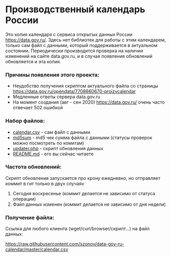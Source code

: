# Производственный календарь России

Это копия календаря с сервиса открытых данных России https://data.gov.ru/.
Здесь нет библиотек для работы с этим календарем, только сам файл с данными, который поддерживается в актуальном состоянии. Периодически производится проверка на наличии изменений на сайте data.gov.ru, и в случае появления обновлений обновляется и эта копия.

### Причины появления этого проекта:
 - Неудобство получения скриптом актуального файла cо страницы https://data.gov.ru/opendata/7708660670-proizvcalendar
 - Медленные ответы сервера data.gov.ru
 - На момент создания (авг - сен 2020) https://data.gov.ru/ очень часто отвечает 502 ошибкой

### Набор файлов:
 - [calendar.csv](calendar.csv) - сам файл с данными
 - [md5sum](md5sum) - md5 чек сумма файла с данными (статусы проверок можно посмотреть по комитам)
 - [updater.php](updater.php) - скрипт обновления данных
 - [README.md](README.md) - его вы сейчас читаете

### Частота обновлений:
Скрипт обновления запускается про крону ежедневно, но отправляет коммит в гит только в двух случаях
 1. Сегодня воскресенье (коммит делается не зависимо от статуса операции)
 2. Файл данных изменен (коммит делается не зависимо от дня недели)

### Получение файла:
Ссылка для любого клиента (wget/curl/browser/скрипт...) на файл данных:

https://raw.githubusercontent.com/szonov/data-gov-ru-calendar/master/calendar.csv

